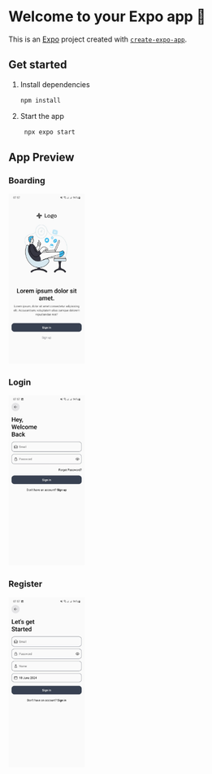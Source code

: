 # Welcome to your Expo app 👋

This is an [Expo](https://expo.dev) project created with [`create-expo-app`](https://www.npmjs.com/package/create-expo-app).

## Get started

1. Install dependencies

   ```bash
   npm install
   ```

2. Start the app

   ```bash
    npx expo start
   ```

## App Preview

### Boarding

<img src="./assets/images/index.jpeg" alt="drawing" style="width:150px;"/>

### Login

<img src="./assets/images/login.jpeg" alt="drawing" style="width:150px;"/>

### Register

<img src="./assets/images/register.jpeg" alt="drawing" style="width:150px;"/>
